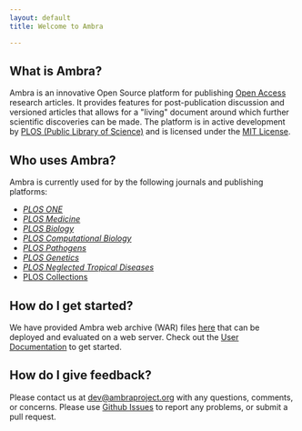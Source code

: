```yaml
---
layout: default
title: Welcome to Ambra

---
```


## What is Ambra?

Ambra is an innovative Open Source platform for publishing [Open Access][oa]
research articles. It provides features for post-publication discussion and
versioned articles that allows for a "living" document around which further
scientific discoveries can be made. The platform is in active development by
[PLOS (Public Library of Science)][plos] and is licensed under the [MIT
License][mit].

  [oa]:   https://www.plos.org/open-access
  [plos]: http://www.plos.org/
  [mit]:  MIT-License.html

## Who uses Ambra?

Ambra is currently used for by the following journals and publishing platforms:

* [_PLOS ONE_](http://journals.plos.org/plosone/)
* [_PLOS Medicine_](http://journals.plos.org/plosmedicine/)
* [_PLOS Biology_](http://journals.plos.org/plosbiology/)
* [_PLOS Computational Biology_](http://journals.plos.org/ploscompbiol/)
* [_PLOS Pathogens_](http://journals.plos.org/plospathogens/)
* [_PLOS Genetics_](http://journals.plos.org/plosgenetics/)
* [_PLOS Neglected Tropical Diseases_](http://journals.plos.org/plosntds/)
* [PLOS Collections](http://collections.plos.org/)

## How do I get started?

We have provided Ambra web archive (WAR) files [here][releases] that can be
deployed and evaluated on a web server. Check out the [User
Documentation][docs] to get started.

  [releases]: Releases.html
  [docs]:     Docs-Home.html

## How do I give feedback?

Please contact us at [dev@ambraproject.org][email] with any questions,
comments, or concerns. Please use [Github Issues][issues] to report any
problems, or submit a pull request.

  [email]:  mailto:dev@ambraproject.org?Subject=Ambraproject%20contact
  [issues]: https://github.com/PLOS/ambraproject/issues
